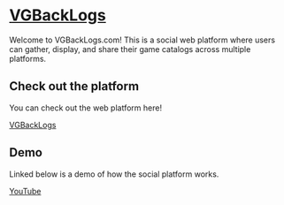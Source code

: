 # [VGBackLogs](http://vgbacklogs.com/)
Welcome to VGBackLogs.com! This is a social web platform where users can gather, display, and share their game catalogs across multiple platforms.

## Check out the platform
You can check out the web platform here!

[VGBackLogs](http://vgbacklogs.com/)

## Demo
Linked below is a demo of how the social platform works.

[YouTube](https://www.youtube.com/watch?v=6brrXXJ1s3g)
